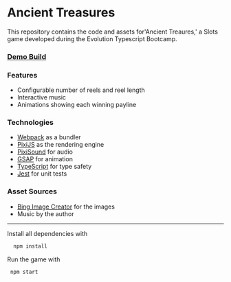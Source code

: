 # Ancient Treasures

This repository contains the code and assets for'Ancient Treaures,' a Slots game developed during the Evolution Typescript Bootcamp.
### [Demo Build](https://boyanbotev.itch.io/slots-typescript-evolution-bootcamp-project)

### Features
- Configurable number of reels and reel length
- Interactive music
- Animations showing each winning payline

### Technologies
- [Webpack](https://webpack.js.org/) as a bundler
- [PixiJS](https://pixijs.com/) as the rendering engine
- [PixiSound](https://pixijs.io/sound/examples/) for audio
- [GSAP](https://greensock.com/gsap/) for animation
- [TypeScript](https://typescriptlang.org/) for type safety
- [Jest](https://jestjs.io/ru/) for unit tests

### Asset Sources
- [Bing Image Creator](https://www.bing.com/create) for the images
- Music by the author
___
Install all dependencies with
 ```sh
   npm install
   ```
Run the game with
 ```sh
  npm start
   ```